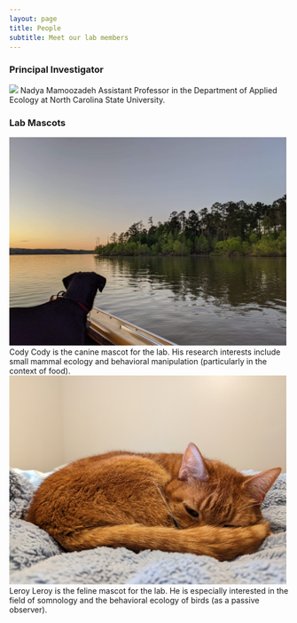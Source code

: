 ```yaml
---
layout: page
title: People
subtitle: Meet our lab members
---
```


### Principal Investigator
<img src="/assets/img/nadya.png" width="500">
Nadya Mamoozadeh
Assistant Professor in the Department of Applied Ecology at North Carolina State University.


### Lab Mascots
<img src="/assets/img/cody.jpeg" width="500">
Cody
Cody is the canine mascot for the lab. His research interests include small mammal ecology and behavioral manipulation (particularly in the context of food).


<img src="/assets/img/leroy.jpg" width="500">
Leroy
Leroy is the feline mascot for the lab. He is especially interested in the field of somnology and the behavioral ecology of birds (as a passive observer).
